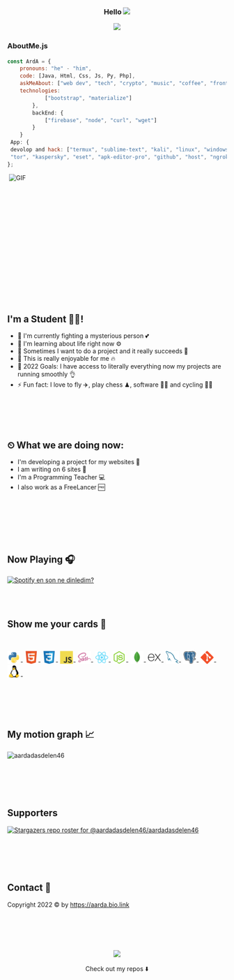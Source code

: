 ### <p align="center">**Hello** <img src="https://media.giphy.com/media/hvRJCLFzcasrR4ia7z/giphy.gif" width="25px">
 
 <div align="center">
    <a href="https://discord.com/users/792396763516108821">
  <img src="https://lanyard-profile-readme.vercel.app/api/503285107331825664"></a>
</div>
 
 ### AboutMe.js

```javascript
const ArdA = {
    pronouns: "he" - "him",
    code: [Java, Html, Css, Js, Py, Php],
    askMeAbout: ["web dev", "tech", "crypto", "music", "coffee", "front-end", "back-end"],
    technologies:
            ["bootstrap", "materialize"]
        },
        backEnd: {
            ["firebase", "node", "curl", "wget"]
        }        
    }
 App: {
 devolop and hack: ["termux", "sublime-text", "kali", "linux", "windows",
 "tor", "kaspersky", "eset", "apk-editor-pro", "github", "host", "ngrok"]
};
```

<img align="right" alt="GIF" src="https://github.com/abhisheknaiidu/abhisheknaiidu/blob/master/code.gif?raw=true" width="500" height="320" />



## I'm a Student 👨‍🎓!
- 🔭 I'm currently fighting a mysterious person 💕
- 🌱 I'm learning about life right now ⚙️
- 👯 Sometimes I want to do a project and it really succeeds 🎨
- 🤔 This is really enjoyable for me 🔥
- 🥅 2022 Goals: I have access to literally everything now my projects are running smoothly 👌
- ⚡ Fun fact: I love to fly ✈️, play chess ♟, software 👨‍💻 and cycling 🚴‍♀️

 <br>  <br>  <br>  <br>  
 
## ⏲ What we are doing now:
- I'm developing a project for my websites 🚀
- I am writing on 6 sites 📃
- I'm a Programming Teacher 💻
- I also work as a FreeLancer 🆓

<br />

 <br>  <br>  <br>  <br> 
 
 ## Now Playing 🎧
 


[![Spotify en son ne dinledim?](https://spotify-github-profile.vercel.app/api/view?uid=su8ifhnt52og805ngstk1hcej&cover_image=true&theme=novatorem&bar_color=1666d0&bar_color_cover=false)](https://open.spotify.com/playlist/5eDSCFxhEJLtrHHoEUUuKA?si=c965cfcdf4da45a5)
  <br>  <br>  <br>  <br> 
  

## Show me your cards 🔗
<br>


<img src=https://raw.githubusercontent.com/devicons/devicon/master/icons/python/python-original.svg alt=python width="30" height="30"/>- 
<img src=https://raw.githubusercontent.com/devicons/devicon/master/icons/html5/html5-original.svg alt=html5 width="30" height="30"/>- 
<img src=https://raw.githubusercontent.com/devicons/devicon/master/icons/css3/css3-original.svg alt=css3 width="30" height="30"/>- 
<img src=https://raw.githubusercontent.com/devicons/devicon/master/icons/javascript/javascript-original.svg alt=javascript width="30" height="30"/>- 
<img src=https://raw.githubusercontent.com/devicons/devicon/master/icons/sass/sass-original.svg alt=sass width="30" height="30"/>- 
<img src=https://raw.githubusercontent.com/devicons/devicon/master/icons/react/react-original.svg alt=react width="30" height="30"/>- 
<img src=https://raw.githubusercontent.com/devicons/devicon/master/icons/nodejs/nodejs-original.svg alt=nodejs width="30" height="30"/>- 
<img src=https://raw.githubusercontent.com/devicons/devicon/master/icons/mongodb/mongodb-original.svg alt=mongodb width="30" height="30"/>- 
<img src=https://raw.githubusercontent.com/devicons/devicon/master/icons/express/express-original.svg alt=express width="30" height="30"/>- 
<img src=https://raw.githubusercontent.com/devicons/devicon/master/icons/mysql/mysql-original.svg alt=express width="30" height="30"/>- 
<img src=https://raw.githubusercontent.com/devicons/devicon/master/icons/postgresql/postgresql-original.svg alt=express width="30" height="30"/>- 
<img src=https://raw.githubusercontent.com/devicons/devicon/master/icons/git/git-original.svg alt=git width="30" height="30"/>- 
<img src=https://raw.githubusercontent.com/devicons/devicon/master/icons/linux/linux-original.svg alt=linux width="30" height="30"/>- 
 </p>
 
 <br>  <br>  <br>  <br>  
 
 ## My motion graph 📈
 
<img height="180em" align="center" src="https://github-readme-stats.vercel.app/api?username=aardadasdelen46&show_icons=true&locale=en&theme=algolia&include_all_commits=true&count_private=true" alt="aardadasdelen46"/>

   <br>  <br>  <br>  <br> 
   
 ## Supporters
[![Stargazers repo roster for @aardadasdelen46/aardadasdelen46](https://reporoster.com/stars/aardadasdelen46/aardadasdelen46)](https://github.com/aardadasdelen46/aardadasdelen46/stargazers)

     
  <br>  <br>  <br>  <br> 
 
 ## Contact 📨
 Copyright 2022 ©️ by https://aarda.bio.link
    
  <br>  <br>  <br>  <br> 
   
 <p align="center"><a href="https://www.buymeacoffee.com/aarda"><img src="https://img.buymeacoffee.com/button-api/?text=Buy me a coffee&emoji=&slug=aarda&button_colour=BD5FFF&font_colour=ffffff&font_family=Lato&outline_colour=000000&coffee_colour=FFDD00" /></a>

<br/>



<p align="center">Check out my repos ⬇️

